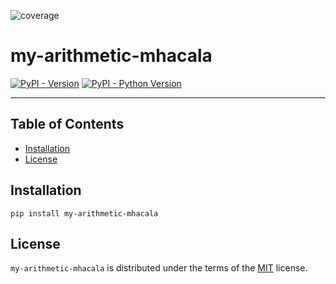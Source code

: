 ![coverage](https://gitlab.univ-lr.fr/mhacala/my-arithmetic-mhacala/badges/main/coverage.svg?job=test)

# my-arithmetic-mhacala

[![PyPI - Version](https://img.shields.io/pypi/v/my-arithmetic-mhacala.svg)](https://pypi.org/project/my-arithmetic-mhacala)
[![PyPI - Python Version](https://img.shields.io/pypi/pyversions/my-arithmetic-mhacala.svg)](https://pypi.org/project/my-arithmetic-mhacala)

-----

## Table of Contents

- [Installation](#installation)
- [License](#license)

## Installation

```console
pip install my-arithmetic-mhacala
```

## License

`my-arithmetic-mhacala` is distributed under the terms of the [MIT](https://spdx.org/licenses/MIT.html) license.
